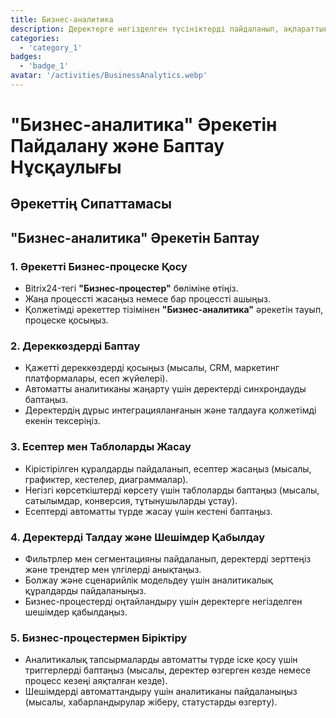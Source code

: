 ```yaml
---
title: Бизнес-аналитика
description: Деректерге негізделген түсініктерді пайдаланып, ақпараттық шешімдер қабылдаңыз.
categories: 
  - 'category_1'
badges: 
  - 'badge_1'
avatar: '/activities/BusinessAnalytics.webp'
---
```

# "Бизнес-аналитика" Әрекетін Пайдалану және Баптау Нұсқаулығы

## Әрекеттің Сипаттамасы

## **"Бизнес-аналитика" Әрекетін Баптау**

### 1. Әрекетті Бизнес-процеске Қосу
- Bitrix24-тегі **"Бизнес-процестер"** бөліміне өтіңіз.
- Жаңа процессті жасаңыз немесе бар процессті ашыңыз.
- Қолжетімді әрекеттер тізімінен **"Бизнес-аналитика"** әрекетін тауып, процеске қосыңыз.

### 2. Дереккөздерді Баптау
- Қажетті дереккөздерді қосыңыз (мысалы, CRM, маркетинг платформалары, есеп жүйелері).
- Автоматты аналитиканы жаңарту үшін деректерді синхрондауды баптаңыз.
- Деректердің дұрыс интеграцияланғанын және талдауға қолжетімді екенін тексеріңіз.

### 3. Есептер мен Таблоларды Жасау
- Кірістірілген құралдарды пайдаланып, есептер жасаңыз (мысалы, графиктер, кестелер, диаграммалар).
- Негізгі көрсеткіштерді көрсету үшін таблоларды баптаңыз (мысалы, сатылымдар, конверсия, тұтынушыларды ұстау).
- Есептерді автоматты түрде жасау үшін кестені баптаңыз.

### 4. Деректерді Талдау және Шешімдер Қабылдау
- Фильтрлер мен сегментацияны пайдаланып, деректерді зерттеңіз және трендтер мен үлгілерді анықтаңыз.
- Болжау және сценарийлік модельдеу үшін аналитикалық құралдарды пайдаланыңыз.
- Бизнес-процестерді оңтайландыру үшін деректерге негізделген шешімдер қабылдаңыз.

### 5. Бизнес-процестермен Біріктіру
- Аналитикалық тапсырмаларды автоматты түрде іске қосу үшін триггерлерді баптаңыз (мысалы, деректер өзгерген кезде немесе процесс кезеңі аяқталған кезде).
- Шешімдерді автоматтандыру үшін аналитиканы пайдаланыңыз (мысалы, хабарландырулар жіберу, статустарды өзгерту).